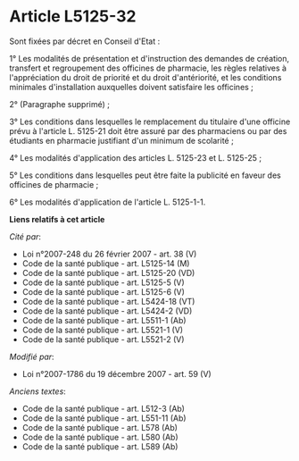# Article L5125-32

Sont fixées par décret en Conseil d'Etat :

1° Les modalités de présentation et d'instruction des demandes de création, transfert et regroupement des officines de
pharmacie, les règles relatives à l'appréciation du droit de priorité et du droit d'antériorité, et les conditions minimales
d'installation auxquelles doivent satisfaire les officines ;

2° (Paragraphe supprimé) ;

3° Les conditions dans lesquelles le remplacement du titulaire d'une officine prévu à l'article L. 5125-21 doit être assuré
par des pharmaciens ou par des étudiants en pharmacie justifiant d'un minimum de scolarité ;

4° Les modalités d'application des articles L. 5125-23 et L. 5125-25 ;

5° Les conditions dans lesquelles peut être faite la publicité en faveur des officines de pharmacie ;

6° Les modalités d'application de l'article L. 5125-1-1.

**Liens relatifs à cet article**

_Cité par_:

  - Loi n°2007-248 du 26 février 2007 - art. 38 (V)
  - Code de la santé publique - art. L5125-14 (M)
  - Code de la santé publique - art. L5125-20 (VD)
  - Code de la santé publique - art. L5125-5 (V)
  - Code de la santé publique - art. L5125-6 (V)
  - Code de la santé publique - art. L5424-18 (VT)
  - Code de la santé publique - art. L5424-2 (VD)
  - Code de la santé publique - art. L5511-1 (Ab)
  - Code de la santé publique - art. L5521-1 (V)
  - Code de la santé publique - art. L5521-2 (V)

_Modifié par_:

  - Loi n°2007-1786 du 19 décembre 2007 - art. 59 (V)

_Anciens textes_:

  - Code de la santé publique - art. L512-3 (Ab)
  - Code de la santé publique - art. L551-11 (Ab)
  - Code de la santé publique - art. L578 (Ab)
  - Code de la santé publique - art. L580 (Ab)
  - Code de la santé publique - art. L589 (Ab)
